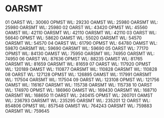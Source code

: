 # OARSMT

01
OARST WL: 30060
OPMST WL: 29230
OAMST WL: 25980
OARSMT WL: 25980
OARSMT WL: 25980
02
OARST WL: 43420
OPMST WL: 45560
OAMST WL: 42110
OARSMT WL: 42110
OARSMT WL: 42110
03
OARST WL: 56640
OPMST WL: 58620
OAMST WL: 55020
OARSMT WL: 54570
OARSMT WL: 54570
04
OARST WL: 61790
OPMST WL: 64780
OAMST WL: 59870
OARSMT WL: 59690
OARSMT WL: 59690
05
OARST WL: 77170
OPMST WL: 84130
OAMST WL: 75950
OARSMT WL: 74950
OARSMT WL: 74950
06
OARST WL: 87636
OPMST WL: 88235
OAMST WL: 81765
OARSMT WL: 81659
OARSMT WL: 81659
07
OARST WL: 117920
OPMST WL: 120189
OAMST WL: 110877
OARSMT WL: 110828
OARSMT WL: 110828
08
OARST WL: 127128
OPMST WL: 126895
OAMST WL: 117991
OARSMT WL: 117504
OARSMT WL: 117504
09
OARST WL: 123108
OPMST WL: 121756
OAMST WL: 116167
OARSMT WL: 115738
OARSMT WL: 115738
10
OARST WL: 174970
OPMST WL: 186960
OAMST WL: 169430
OARSMT WL: 168710
OARSMT WL: 168650
11
OARST WL: 240415
OPMST WL: 260701
OAMST WL: 236793
OARSMT WL: 235295
OARSMT WL: 235201
12
OARST WL: 854806
OPMST WL: 857548
OAMST WL: 764243
OARSMT WL: 759883
OARSMT WL: 759645
